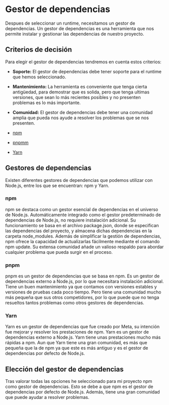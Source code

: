 # Gestor de dependencias

Despues de seleccionar un runtime, necesitamos un gestor de dependencias. Un gestor de dependencias es una herramienta que nos permite instalar y gestionar las dependencias de nuestro proyecto.

## Criterios de decisión

Para elegir el gestor de dependencias tendremos en cuenta estos criterios:

- **Soporte:** El gestor de dependencias debe tener soporte para el runtime que hemos seleccionado.

- **Mantenimiento:** La herramienta es conveniente que tenga cierta antigüedad, para demostrar que es solida, pero que tenga ultimas versiones, que sean lo más recientes posibles y no presenten problemas es lo más importante.

- **Comunidad:** El gestor de dependencias debe tener una comunidad amplia que pueda nos ayude a resolver los problemas que se nos presenten.

- [npm](https://www.npmjs.com/)
- [pnpmm](https://pnpm.io/es/)
- [Yarn](https://yarnpkg.com/)

## Gestores de dependencias

Existen diferentes gestores de dependencias que podemos utilizar con Node.js, entre los que se encuentran: npm y Yarn.

### npm

npm se destaca como un gestor esencial de dependencias en el universo de Node.js. Automáticamente integrado como el gestor predeterminado de dependencias de Node.js, no requiere instalación adicional. Su funcionamiento se basa en el archivo package.json, donde se especifican las dependencias del proyecto, y almacena dichas dependencias en la carpeta node_modules. Además de simplificar la gestión de dependencias, npm ofrece la capacidad de actualizarlas fácilmente mediante el comando npm update. Su extensa comunidad añade un valioso respaldo para abordar cualquier problema que pueda surgir en el proceso.

### pnpm

pnpm es un gestor de dependencias que se basa en npm. Es un gestor de dependencias externo a Node.js, por lo que necesitara instalación adicional. Tiene un buen mantenimiento ya que contamos con versiones estables y versiones de pruebas cada poco tiempo. Pero tiene una comunidad mucho más pequeña que sus otros competidores, por lo que puede que no tenga resueltos tantos problemas como otros gestores de dependencias.

### Yarn

Yarn es un gestor de dependencias que fue creado por Meta, su intención fue mejorar y resolver los prestaciones de npm. Yarn es un gestor de dependencias externo a Node.js. Yarn tiene unas prestaciones mucho más rápidas a npm. Aun que Yarn tiene una gran comunidad, es más que pequeña que la de npm ya que este es más antiguo y es el gestor de dependencias por defecto de Node.js.

## Elección del gestor de dependencias

Tras valorar todas las opciones he seleccionado para mi proyecto npm como gestor de dependencias. Esto se debe a que npm es el gestor de dependencias por defecto de Node.js. Además, tiene una gran comunidad que puede ayudar a resolver problemas.